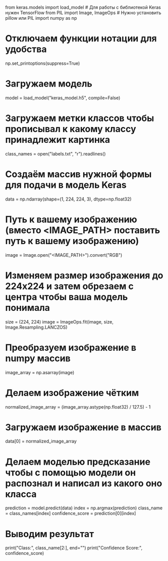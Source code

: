 from keras.models import load_model  # Для работы с библиотекой Keras нужен TensorFlow
from PIL import Image, ImageOps  # Нужно установить pillow или PIL
import numpy as np

# Отключаем функции нотации для удобства
np.set_printoptions(suppress=True)

# Загружаем модель
model = load_model("keras_model.h5", compile=False)

# Загружаем метки классов чтобы прописывал к какому классу принадлежит картинка
class_names = open("labels.txt", "r").readlines()

# Создаём массив нужной формы для подачи в модель Keras
data = np.ndarray(shape=(1, 224, 224, 3), dtype=np.float32)

# Путь к вашему изображению (вместо <IMAGE_PATH> поставить путь к вашему изображению)
image = Image.open("<IMAGE_PATH>").convert("RGB")

# Изменяем размер изображения до 224x224 и затем обрезаем с центра чтобы ваша модель понимала
size = (224, 224)
image = ImageOps.fit(image, size, Image.Resampling.LANCZOS)

# Преобразуем изображение в numpy массив
image_array = np.asarray(image)

# Делаем изображение чётким
normalized_image_array = (image_array.astype(np.float32) / 127.5) - 1

# Загружаем изображение в массив
data[0] = normalized_image_array

# Делаем моделью предсказание чтобы с помощью модели он распознал и написал из какого оно класса
prediction = model.predict(data)
index = np.argmax(prediction)
class_name = class_names[index]
confidence_score = prediction[0][index]

# Выводим результат
print("Class:", class_name[2:], end="")
print("Confidence Score:", confidence_score)
